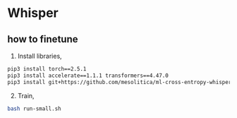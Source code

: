 # Whisper

## how to finetune

1. Install libraries,

```bash
pip3 install torch==2.5.1
pip3 install accelerate==1.1.1 transformers==4.47.0
pip3 install git+https://github.com/mesolitica/ml-cross-entropy-whisper
```

2. Train,

```bash
bash run-small.sh
```